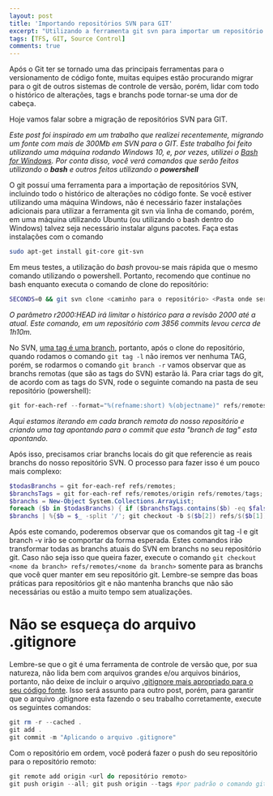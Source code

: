 ```yaml
---
layout: post
title: 'Importando repositórios SVN para GIT'
excerpt: "Utilizando a ferramenta git svn para importar um repositório SVN para um repositório GIT com histórico"
tags: [TFS, GIT, Source Control]
comments: true
---
```

Após o Git ter se tornado uma das principais ferramentas para o versionamento de código fonte, muitas equipes estão procurando migrar para o git de outros sistemas de controle de versão, porém, lidar com todo o histórico de alterações, tags e branchs pode tornar-se uma dor de cabeça.

Hoje vamos falar sobre a migração de repositórios SVN para GIT.

*Este post foi inspirado em um trabalho que realizei recentemente, migrando um fonte com mais de 300Mb em SVN para o GIT. Este trabalho foi feito utilizando uma máquina rodando Windows 10, e, por vezes, utilizei o [Bash for Windows](https://msdn.microsoft.com/en-us/commandline/wsl/about). Por conta disso, você verá comandos que serão feitos utilizando o **bash** e outros feitos utilizando o **powershell***

O git possuí uma ferramenta para a importação de repositórios SVN, incluindo todo o histórico de alterações no código fonte. Se você estiver utilizando uma máquina Windows, não é necessário fazer instalações adicionais para utilizar a ferramenta git svn via linha de comando, porém, em uma máquina utilizando Ubuntu (ou utilizando o bash dentro do Windows) talvez seja necessário instalar alguns pacotes. Faça estas instalações com o comando 

```bash
sudo apt-get install git-core git-svn
```

Em meus testes, a utilização do *bash* provou-se mais rápida que o mesmo comando utilizando o powershell. Portanto, recomendo que continue no bash enquanto executa o comando de clone do repositório:

```bash
SECONDS=0 && git svn clone <caminho para o repositório> <Pasta onde será feito o clone> --stdlayout -r2000:HEAD && echo $SECONDS`
```

*O parâmetro r2000:HEAD irá limitar o histórico para a revisão 2000 até a atual. Este comando, em um repositório com 3856 commits levou cerca de 1h10m.*

No SVN, [uma tag é uma branch](http://svnbook.red-bean.com/en/1.7/svn.branchmerge.tags.html), portanto, após o clone do repositório, quando rodamos o comando ```git tag -l``` não iremos ver nenhuma TAG, porém, se rodarmos o comando ```git branch -r``` vamos observar que as branchs remotas (que são as tags do SVN) estarão lá. Para criar tags do git, de acordo com as tags do SVN, rode o seguinte comando na pasta de seu repositório (powershell): 

```powershell
git for-each-ref --format="%(refname:short) %(objectname)" refs/remotes/tags | %{$tag = $_ -split "/" -split " "; git tag -a -m 'Import tag from svn' $($tag[1]) $($tag[2])}
```
*Aqui estamos iterando em cada branch remota do nosso repositório e criando uma tag apontando para o commit que esta "branch de tag" esta apontando.*

Após isso, precisamos criar branchs locais do git que referencie as reais branchs do nosso repositório SVN. O processo para fazer isso é um pouco mais complexo:

```powershell
$todasBranchs = git for-each-ref refs/remotes;
$branchsTags = git for-each-ref refs/remotes/origin refs/remotes/tags;
$branchs = New-Object System.Collections.ArrayList;
foreach ($b in $todasBranchs) { if ($branchsTags.contains($b) -eq $false) {$branchs.add($b)}};
$branchs | %{$b = $_ -split '/'; git checkout -b $($b[2]) refs/$($b[1])/$($b[2]); git checkout master}
```

Após este comando, poderemos observar que os comandos git tag -l e git branch -v irão se comportar da forma esperada. Estes comandos irão transformar todas as branchs atuais do SVN em branchs no seu repositório git. Caso não seja isso que queira fazer, execute o comando `git checkout <nome da branch> refs/remotes/<nome da branch>` somente para as branchs que você quer manter em seu repositório git. Lembre-se sempre das boas práticas para repositórios git e não mantenha branchs que não são necessárias ou estão a muito tempo sem atualizações.

# Não se esqueça do arquivo .gitignore
Lembre-se que o git é uma ferramenta de controle de versão que, por sua natureza, não lida bem com arquivos grandes e/ou arquivos binários, portanto, não deixe de incluir o arquivo [.gitignore mais apropriado para o seu código fonte](https://github.com/github/gitignore). Isso será assunto para outro post, porém, para garantir que o arquivo .gitignore esta fazendo o seu trabalho corretamente, execute os seguintes comandos:

```powershell
git rm -r --cached .
git add .
git commit -m "Aplicando o arquivo .gitignore"
```

Com o repositório em ordem, você poderá fazer o push do seu repositório para o repositório remoto:

```powershell
git remote add origin <url do repositório remoto>
git push origin --all; git push origin --tags #por padrão o comando git push não empurra as tags para o repositório remoto.
```